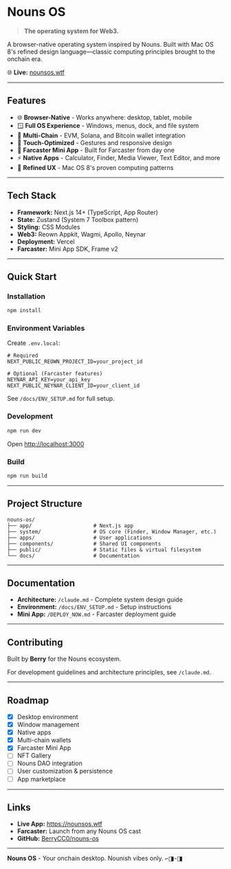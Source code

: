 # Nouns OS

> **The operating system for Web3.**

A browser-native operating system inspired by Nouns. Built with Mac OS 8's refined design language—classic computing principles brought to the onchain era.

🌐 **Live:** [nounsos.wtf](https://nounsos.wtf)

---

## Features

- 🌐 **Browser-Native** - Works anywhere: desktop, tablet, mobile
- 🪟 **Full OS Experience** - Windows, menus, dock, and file system
- 🔗 **Multi-Chain** - EVM, Solana, and Bitcoin wallet integration
- 📱 **Touch-Optimized** - Gestures and responsive design
- 🚀 **Farcaster Mini App** - Built for Farcaster from day one
- ⚡ **Native Apps** - Calculator, Finder, Media Viewer, Text Editor, and more
- 🎨 **Refined UX** - Mac OS 8's proven computing patterns

---

## Tech Stack

- **Framework:** Next.js 14+ (TypeScript, App Router)
- **State:** Zustand (System 7 Toolbox pattern)
- **Styling:** CSS Modules
- **Web3:** Reown Appkit, Wagmi, Apollo, Neynar
- **Deployment:** Vercel
- **Farcaster:** Mini App SDK, Frame v2

---

## Quick Start

### Installation

```bash
npm install
```

### Environment Variables

Create `.env.local`:

```env
# Required
NEXT_PUBLIC_REOWN_PROJECT_ID=your_project_id

# Optional (Farcaster features)
NEYNAR_API_KEY=your_api_key
NEXT_PUBLIC_NEYNAR_CLIENT_ID=your_client_id
```

See `/docs/ENV_SETUP.md` for full setup.

### Development

```bash
npm run dev
```

Open [http://localhost:3000](http://localhost:3000)

### Build

```bash
npm run build
```

---

## Project Structure

```
nouns-os/
├── app/                    # Next.js app
├── system/                 # OS core (Finder, Window Manager, etc.)
├── apps/                   # User applications
├── components/             # Shared UI components
├── public/                 # Static files & virtual filesystem
└── docs/                   # Documentation
```

---

## Documentation

- **Architecture:** `/claude.md` - Complete system design guide
- **Environment:** `/docs/ENV_SETUP.md` - Setup instructions
- **Mini App:** `/DEPLOY_NOW.md` - Farcaster deployment guide

---

## Contributing

Built by **Berry** for the Nouns ecosystem.

For development guidelines and architecture principles, see `/claude.md`.

---

## Roadmap

- [x] Desktop environment
- [x] Window management
- [x] Native apps
- [x] Multi-chain wallets
- [x] Farcaster Mini App
- [ ] NFT Gallery
- [ ] Nouns DAO integration
- [ ] User customization & persistence
- [ ] App marketplace

---

## Links

- **Live App:** https://nounsos.wtf
- **Farcaster:** Launch from any Nouns OS cast
- **GitHub:** [BerryCC0/nouns-os](https://github.com/BerryCC0/nouns-os)

---

**Nouns OS** - Your onchain desktop. Nounish vibes only. ⌐◨-◨
